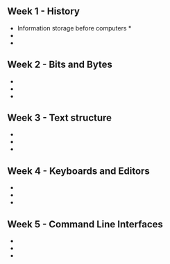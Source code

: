 ## Week 1 - History
- Information storage before computers
  *
-
-
## Week 2 - Bits and Bytes
-
-
-
## Week 3 - Text structure
-
-
-
## Week 4 - Keyboards and Editors
-
-
-
## Week 5 - Command Line Interfaces 
-
-
-
